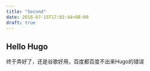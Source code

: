 ```yaml
---
title: "Second"
date: 2018-07-15T17:02:44+08:00
draft: true
---
```


## Hello Hugo

终于弄好了，还是谷歌好用，百度都百度不出来Hugo的错误
